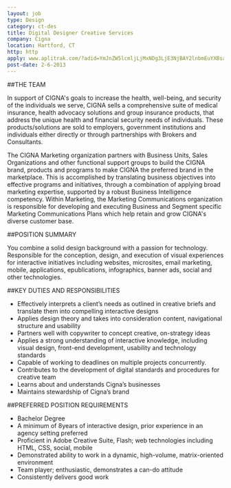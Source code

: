 ```yaml
---
layout: job
type: Design
category: ct-des
title: Digital Designer Creative Services
company: Cigna
location: Hartford, CT
http: http
apply: www.aplitrak.com/?adid=YmJnZW5lcmljLjMxNDg3LjE3NjBAY2lnbmEuYXBsaXRyYWsuY29t
post-date: 2-6-2013
---
```


##THE TEAM

In support of CIGNA's goals to increase the health, well-being, and security of the individuals we serve, CIGNA sells a comprehensive suite of medical insurance, health advocacy solutions and group insurance products, that address the unique health and financial security needs of individuals.  These products/solutions are sold to employers, government institutions and individuals either directly or through partnerships with Brokers and Consultants.

The CIGNA Marketing organization partners with Business Units, Sales Organizations and other functional support groups to build the CIGNA brand, products and programs to make CIGNA the preferred brand in the marketplace.  This is accomplished by translating business objectives into effective programs and initiatives, through a combination of applying broad marketing expertise, supported by a robust Business Intelligence competency.  Within Marketing, the Marketing Communications organization is responsible for developing and executing Business and Segment specific Marketing Communications Plans which help retain and grow CIGNA's diverse customer base.

##POSITION SUMMARY

You combine a solid design background with a passion for technology. Responsible for the conception, design, and execution of visual experiences for interactive initiatives including websites, microsites, email marketing, mobile, applications, epublications, infographics, banner ads, social and other technologies.

##KEY DUTIES AND RESPONSIBILITIES

* Effectively interprets a client’s needs as outlined in creative briefs and translate them into compelling interactive designs
* Applies design theory and takes into consideration content, navigational structure and usability
* Partners well with copywriter to concept creative, on-strategy ideas
* Applies a strong understanding of interactive knowledge, including visual design, front-end development, usability and technology standards
* Capable of working to deadlines on multiple projects concurrently.
* Contributes to the development of digital standards and procedures for creative team
* Learns about and understands Cigna’s businesses
* Maintains stewardship of Cigna’s brand

##PREFERRED POSITION REQUIREMENTS

* Bachelor Degree
* A minimum of 8years of interactive design, prior experience in an agency setting preferred
* Proficient in Adobe Creative Suite, Flash; web technologies including HTML, CSS, social, mobile
* Demonstrated ability to work in a dynamic, high-volume, matrix-oriented environment
* Team player; enthusiastic, demonstrates a can-do attitude
* Consistently delivers good work